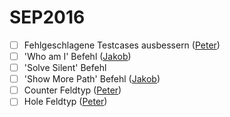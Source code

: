 # SEP2016

- [ ] Fehlgeschlagene Testcases ausbessern ([Peter](https://github.com/petbuer))
- [ ] 'Who am I' Befehl ([Jakob](https://github.com/jguertl))
- [ ] 'Solve Silent' Befehl
- [ ] 'Show More Path' Befehl ([Jakob](https://github.com/jguertl))
- [ ] Counter Feldtyp ([Peter](https://github.com/petbuer))
- [ ] Hole Feldtyp ([Peter](https://github.com/petbuer))
